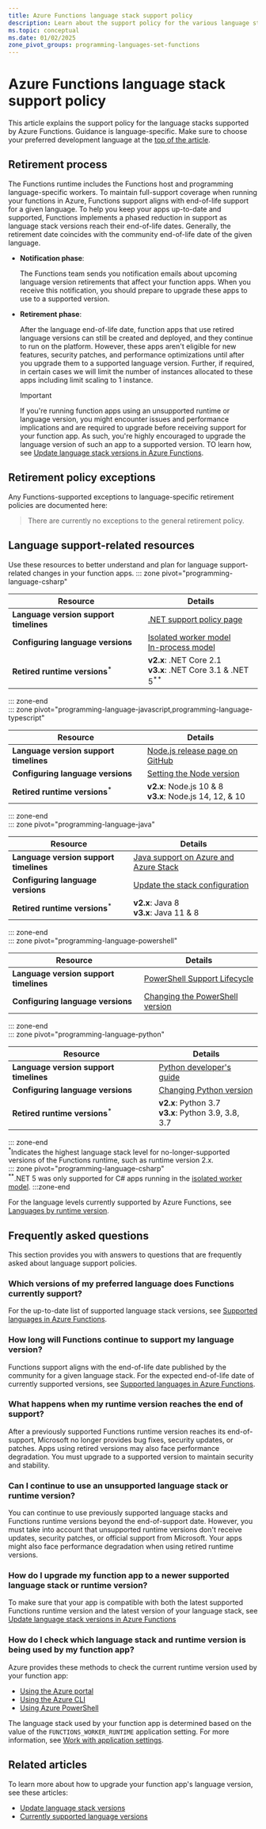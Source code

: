 ```yaml
---
title: Azure Functions language stack support policy
description: Learn about the support policy for the various language stacks that Azure Functions supports.
ms.topic: conceptual
ms.date: 01/02/2025
zone_pivot_groups: programming-languages-set-functions
---
```


# Azure Functions language stack support policy

This article explains the support policy for the language stacks supported by Azure Functions. Guidance is language-specific. Make sure to choose your preferred development language at the [top of the article](#top).

## Retirement process

The Functions runtime includes the Functions host and programming language-specific workers. To maintain full-support coverage when running your functions in Azure, Functions support aligns with end-of-life support for a given language. To help you keep your apps up-to-date and supported, Functions implements a phased reduction in support as language stack versions reach their end-of-life dates. Generally, the retirement date coincides with the community end-of-life date of the given language.

+ **Notification phase**: 

    The Functions team sends you notification emails about upcoming language version retirements that affect your function apps. When you receive this notification, you should prepare to upgrade these apps to use to a supported version.

+ **Retirement phase**:

    After the language end-of-life date, function apps that use retired language versions can still be created and deployed, and they continue to run on the platform. However, these apps aren't eligible for new features, security patches, and performance optimizations until after you upgrade them to a supported language version. Further, if required, in certain cases we will limit the number of instances allocated to these apps including limit scaling to 1 instance.

    > [!IMPORTANT]
    >If you're running function apps using an unsupported runtime or language version, you might encounter issues and performance implications and are required to upgrade before receiving support for your function app. As such, you're highly encouraged to upgrade the language version of such an app to a supported version. TO learn how, see [Update language stack versions in Azure Functions](./update-language-versions.md).

## Retirement policy exceptions

Any Functions-supported exceptions to language-specific retirement policies are documented here:  

> There are currently no exceptions to the general retirement policy.

## Language support-related resources

Use these resources to better understand and plan for language support-related changes in your function apps.
::: zone pivot="programming-language-csharp" 
 
| Resource | Details  |
| --- | --- |
| **Language version support timelines** | [.NET support policy page](https://dotnet.microsoft.com/platform/support/policy/dotnet-core)|
| **Configuring language versions** | [Isolated worker model](./dotnet-isolated-process-guide.md#supported-versions)<br/>[In-process model](./functions-dotnet-class-library.md#supported-versions)|
| **Retired runtime versions**<sup>*</sup> | **v2.x**: .NET Core 2.1<br/>**v3.x**: .NET Core 3.1 & .NET 5<sup>**</sup>  |

::: zone-end  
::: zone pivot="programming-language-javascript,programming-language-typescript" 

| Resource | Details  |
| --- | --- |
| **Language version support timelines** | [Node.js release page on GitHub](https://github.com/nodejs/Release#release-schedule)|
| **Configuring language versions** | [Setting the Node version](./functions-reference-node.md#setting-the-node-version)|
| **Retired runtime versions**<sup>*</sup> | **v2.x**: Node.js 10 & 8<br/>**v3.x**: Node.js 14, 12, & 10  |

::: zone-end  
::: zone pivot="programming-language-java" 

| Resource | Details  |
| --- | --- |
| **Language version support timelines** | [Java support on Azure and Azure Stack](/azure/developer/java/fundamentals/java-support-on-azure)|
| **Configuring language versions** | [Update the stack configuration](./update-language-versions.md#update-the-stack-configuration)|
| **Retired runtime versions**<sup>*</sup> | **v2.x**: Java 8<br/>**v3.x**: Java 11 & 8  |

::: zone-end  
::: zone pivot="programming-language-powershell"  

| Resource | Details  |
| --- | --- |
| **Language version support timelines** | [PowerShell Support Lifecycle](/powershell/scripting/powershell-support-lifecycle#powershell-end-of-support-dates)|
| **Configuring language versions** | [Changing the PowerShell version](./functions-reference-python.md#python-version)|

::: zone-end  
::: zone pivot="programming-language-python" 

| Resource | Details  |
| --- | --- |
| **Language version support timelines** | [Python developer's guide](https://devguide.python.org/#status-of-python-branches)|
| **Configuring language versions** | [Changing Python version](functions-reference-python.md#changing-python-version)|
| **Retired runtime versions**<sup>*</sup> | **v2.x**: Python 3.7<br/>**v3.x**: Python 3.9, 3.8, 3.7  |

::: zone-end  
<sup>*</sup>Indicates the highest language stack level for no-longer-supported versions of the Functions runtime, such as runtime version 2.x.  
::: zone pivot="programming-language-csharp"  
<sup>**</sup>.NET 5 was only supported for C# apps running in the [isolated worker model](dotnet-isolated-process-guide.md).
:::zone-end


For the language levels currently supported by Azure Functions, see [Languages by runtime version](supported-languages.md#languages-by-runtime-version). 

## Frequently asked questions

This section provides you with answers to questions that are frequently asked about language support policies.

### Which versions of my preferred language does Functions currently support? 

For the up-to-date list of supported language stack versions, see [Supported languages in Azure Functions](supported-languages.md#languages-by-runtime-version). 

### How long will Functions continue to support my language version?

Functions support aligns with the end-of-life date published by the community for a given language stack. For the expected end-of-life date of currently supported versions, see [Supported languages in Azure Functions](supported-languages.md#languages-by-runtime-version).

### What happens when my runtime version reaches the end of support?

After a previously supported Functions runtime version reaches its end-of-support, Microsoft no longer provides bug fixes, security updates, or patches. Apps using retired versions may also face performance degradation. You must upgrade to a supported version to maintain security and stability. 

### Can I continue to use an unsupported language stack or runtime version?

You can continue to use previously supported language stacks and Functions runtime versions beyond the end-of-support date. However, you must take into account that unsupported runtime versions don't receive updates, security patches, or official support from Microsoft. Your apps might also face performance degradation when using retired runtime versions. 

### How do I upgrade my function app to a newer supported language stack or runtime version? 

To make sure that your app is compatible with both the latest supported Functions runtime version and the latest version of your language stack, see [Update language stack versions in Azure Functions](update-language-versions.md) 

### How do I check which language stack and runtime version is being used by my function app? 

Azure provides these methods to check the current runtime version used by your function app:

+ [Using the Azure portal](set-runtime-version.md?tabs=azure-portal#view-the-current-runtime-version) 
+ [Using the Azure CLI](set-runtime-version.md?tabs=azure-cli#view-the-current-runtime-version) 
+ [Using Azure PowerShell](set-runtime-version.md?tabs=azure-powershell#view-the-current-runtime-version)

The language stack used by your function app is determined based on the value of the `FUNCTIONS_WORKER_RUNTIME` application setting. For more information, see [Work with application settings](functions-how-to-use-azure-function-app-settings.md#settings).  

## Related articles

To learn more about how to upgrade your function app's language version, see these articles:


+ [Update language stack versions](./update-language-versions.md)
+ [Currently supported language versions](./supported-languages.md#languages-by-runtime-version)
